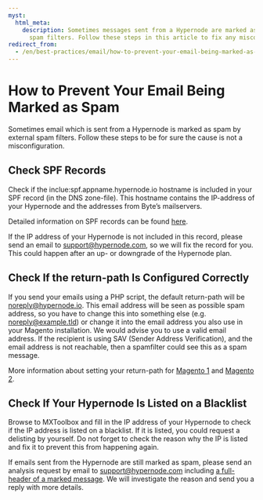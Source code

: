 ```yaml
---
myst:
  html_meta:
    description: Sometimes messages sent from a Hypernode are marked as spam by external
      spam filters. Follow these steps in this article to fix any misconfigurations.
redirect_from:
  - /en/best-practices/email/how-to-prevent-your-email-being-marked-as-spam/
---
```


<!-- source: https://support.hypernode.com/en/best-practices/email/how-to-prevent-your-email-being-marked-as-spam/ -->

# How to Prevent Your Email Being Marked as Spam

Sometimes email which is sent from a Hypernode is marked as spam by external spam filters. Follow these steps to be for sure the cause is not a misconfiguration.

## Check SPF Records

Check if the inclue:spf.appname.hypernode.io hostname is included in your SPF record (in the DNS zone-file). This hostname contains the IP-address of your Hypernode and the addresses from Byte’s mailservers.

Detailed information on SPF records can be found [here](https://support.hypernode.com/en/hypernode/dns/how-to-set-up-your-spf-records-for-hypernode).

If the IP address of your Hypernode is not included in this record, please send an email to support@hypernode.com, so we will fix the record for you. This could happen after an up- or downgrade of the Hypernode plan.

## Check If the return-path Is Configured Correctly

If you send your emails using a PHP script, the default return-path will be noreply@hypernode.io. This email address will be seen as possible spam address, so you have to change this into something else (e.g. noreply@example.tld) or change it into the email address you also use in your Magento installation. We would advise you to use a valid email address. If the recipient is using SAV (Sender Address Verification), and the email address is not reachable, then a spamfilter could see this as a spam message.

More information about setting your return-path for [Magento 1](https://support.hypernode.com/en/ecommerce/magento-1/how-to-set-the-return-path-for-a-magento-1-shop) and [Magento 2](https://support.hypernode.com/en/ecommerce/magento-2/how-to-set-the-return-path-for-a-magento-2-shop).

## Check If Your Hypernode Is Listed on a Blacklist

Browse to MXToolbox and fill in the IP address of your Hypernode to check if the IP address is listed on a blacklist. If it is listed, you could request a delisting by yourself. Do not forget to check the reason why the IP is listed and fix it to prevent this from happening again.

If emails sent from the Hypernode are still marked as spam, please send an analysis request by email to support@hypernode.com including [a full-header of a marked message](https://support.hypernode.com/en/best-practices/email/how-to-find-the-mail-headers). We will investigate the reason and send you a reply with more details.
